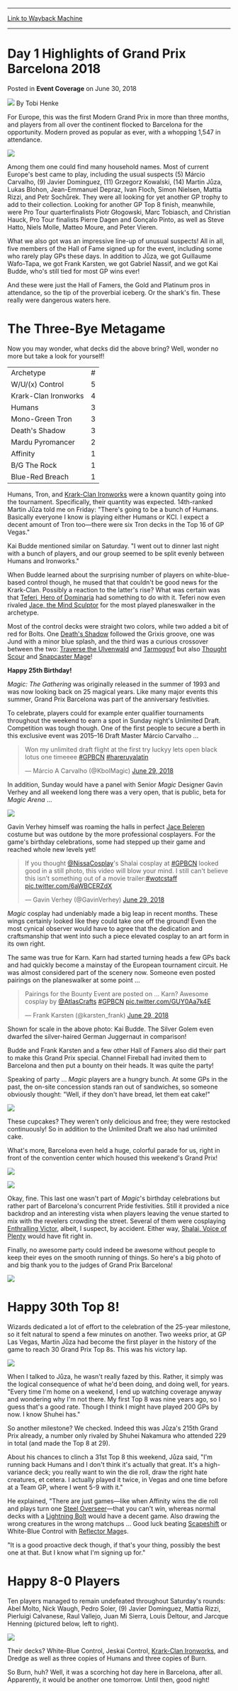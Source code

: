
---
[Link to Wayback Machine](https://web.archive.org/web/20180703230149/https://magic.wizards.com/en/events/coverage/gpbar18/day-1-highlights-2018-06-30)

[_metadata_:author]:- "Tobi Henke"
[_metadata_:description]:- "For Europe, this was the first Modern Grand Prix in more than three months, and players from all over the continent flocked to Barcelona for the opportunity. Modern proved as popular as ever, with a whopping 1,547 in attendance."
[_metadata_:generator]:- "Drupal 7 (http://drupal.org)"
[_metadata_:node]:- "1298086"
[_metadata_:publish_date]:- "2018-06-30"
[_metadata_:source]:- "div-main-content"
[_metadata_:title]:- "Day 1 Highlights of Grand Prix Barcelona 2018"
[_metadata_:wayback_capture_timestamp]:- "2018-07-03 23:01:49"
[_metadata_:wayback_raw_url]:- "https://web.archive.org/web/20180703230149id_/https://magic.wizards.com/en/events/coverage/gpbar18/day-1-highlights-2018-06-30"
[_metadata_:wayback_url]:- "https://magic.wizards.com/en/events/coverage/gpbar18/day-1-highlights-2018-06-30"
---


Day 1 Highlights of Grand Prix Barcelona 2018
=============================================



 Posted in **Event Coverage**
 on June 30, 2018 






![](https://media.magic.wizards.com/styles/auth_small/public/images/person/henke_author.jpg)
By Tobi Henke











For Europe, this was the first Modern Grand Prix in more than three months, and players from all over the continent flocked to Barcelona for the opportunity. Modern proved as popular as ever, with a whopping 1,547 in attendance.


![](https://media.wizards.com/2018/events/gpbar18/BAR_d1highlights1.jpg)


Among them one could find many household names. Most of current Europe's best came to play, including the usual suspects (5) Márcio Carvalho, (9) Javier Dominguez, (11) Grzegorz Kowalski, (14) Martin Jůza, Lukas Blohon, Jean-Emmanuel Depraz, Ivan Floch, Simon Nielsen, Mattia Rizzi, and Petr Sochůrek. They were all looking for yet another GP trophy to add to their collection. Looking for another GP Top 8 finish, meanwhile, were Pro Tour quarterfinalists Piotr Głogowski, Marc Tobiasch, and Christian Hauck, Pro Tour finalists Pierre Dagen and Gonçalo Pinto, as well as Steve Hatto, Niels Molle, Matteo Moure, and Peter Vieren.


What we also got was an impressive line-up of unusual suspects! All in all, five members of the Hall of Fame signed up for the event, including some who rarely play GPs these days. In addition to Jůza, we got Guillaume Wafo-Tapa, we got Frank Karsten, we got Gabriel Nassif, and we got Kai Budde, who's still tied for most GP wins ever!


And these were just the Hall of Famers, the Gold and Platinum pros in attendance, so the tip of the proverbial iceberg. Or the shark's fin. These really were dangerous waters here.


The Three-Bye Metagame
======================


Now you may wonder, what decks did the above bring? Well, wonder no more but take a look for yourself!




|  |  |
| --- | --- |
| Archetype | # |
| W/U/(x) Control | 5 |
| Krark-Clan Ironworks | 4 |
| Humans | 3 |
| Mono-Green Tron | 3 |
| Death's Shadow | 3 |
| Mardu Pyromancer | 2 |
| Affinity | 1 |
| B/G The Rock | 1 |
| Blue-Red Breach | 1 |

Humans, Tron, and [Krark-Clan Ironworks](http://gatherer.wizards.com/Pages/Card/Details.aspx?name=Krark-Clan+Ironworks) were a known quantity going into the tournament. Specifically, their quantity was expected. 14th-ranked Martin Jůza told me on Friday: "There's going to be a bunch of Humans. Basically everyone I know is playing either Humans or KCI. I expect a decent amount of Tron too—there were six Tron decks in the Top 16 of GP Vegas."


Kai Budde mentioned similar on Saturday. "I went out to dinner last night with a bunch of players, and our group seemed to be split evenly between Humans and Ironworks."


When Budde learned about the surprising number of players on white-blue-based control though, he mused that that couldn't be good news for the Krark-Clan. Possibly a reaction to the latter's rise? What was certain was that [Teferi, Hero of Dominaria](http://gatherer.wizards.com/Pages/Card/Details.aspx?name=Teferi%2C+Hero+of+Dominaria) had something to do with it. Teferi now even rivaled [Jace, the Mind Sculptor](http://gatherer.wizards.com/Pages/Card/Details.aspx?name=Jace%2C+the+Mind+Sculptor) for the most played planeswalker in the archetype.


Most of the control decks were straight two colors, while two added a bit of red for Bolts. One [Death's Shadow](http://gatherer.wizards.com/Pages/Card/Details.aspx?name=Death%27s+Shadow) followed the Grixis groove, one was Jund with a minor blue splash, and the third was a curious crossover between the two: [Traverse the Ulvenwald](http://gatherer.wizards.com/Pages/Card/Details.aspx?name=Traverse+the+Ulvenwald) and [Tarmogoyf](http://gatherer.wizards.com/Pages/Card/Details.aspx?name=Tarmogoyf) but also [Thought Scour](http://gatherer.wizards.com/Pages/Card/Details.aspx?name=Thought+Scour) and [Snapcaster Mage](http://gatherer.wizards.com/Pages/Card/Details.aspx?name=Snapcaster+Mage)!


**Happy 25th Birthday!**


*Magic: The Gathering* was originally released in the summer of 1993 and was now looking back on 25 magical years. Like many major events this summer, Grand Prix Barcelona was part of the anniversary festivities.


To celebrate, players could for example enter qualifier tournaments throughout the weekend to earn a spot in Sunday night's Unlimited Draft. Competition was tough though. One of the first people to secure a berth in this exclusive event was 2015–16 Draft Master Márcio Carvalho ...



> 
> Won my unlimited draft flight at the first try luckyy lets open black lotus one timeeee [#GPBCN](https://twitter.com/hashtag/GPBCN?src=hash&ref_src=twsrc%5Etfw) [#hareruyalatin](https://twitter.com/hashtag/hareruyalatin?src=hash&ref_src=twsrc%5Etfw)
> 
> 
> — Márcio A Carvalho (@KbolMagic) [June 29, 2018](https://twitter.com/KbolMagic/status/1012779556342849538?ref_src=twsrc%5Etfw)


In addition, Sunday would have a panel with Senior *Magic* Designer Gavin Verhey and all weekend long there was a very open, that is public, beta for *Magic Arena* ...


![](https://media.wizards.com/2018/events/gpbar18/BAR_d1highlights3.jpg)


Gavin Verhey himself was roaming the halls in perfect [Jace Beleren](http://gatherer.wizards.com/Pages/Card/Details.aspx?name=Jace+Beleren) costume but was outdone by the more professional cosplayers. For the game's birthday celebrations, some had stepped up their game and reached whole new levels yet!



> 
> If you thought [@NissaCosplay](https://twitter.com/NissaCosplay?ref_src=twsrc%5Etfw)'s Shalai cosplay at [#GPBCN](https://twitter.com/hashtag/GPBCN?src=hash&ref_src=twsrc%5Etfw) looked good in a still photo, this video will blow your mind. I still can't believe this isn't something out of a movie trailer:[#wotcstaff](https://twitter.com/hashtag/wotcstaff?src=hash&ref_src=twsrc%5Etfw) [pic.twitter.com/6aWBCERZdX](https://t.co/6aWBCERZdX)
> 
> 
> — Gavin Verhey (@GavinVerhey) [June 29, 2018](https://twitter.com/GavinVerhey/status/1012667767378542593?ref_src=twsrc%5Etfw)


*Magic* cosplay had undeniably made a big leap in recent months. These wings certainly looked like they could take one off the ground! Even the most cynical observer would have to agree that the dedication and craftsmanship that went into such a piece elevated cosplay to an art form in its own right.


The same was true for Karn. Karn had started turning heads a few GPs back and had quickly become a mainstay of the European tournament circuit. He was almost considered part of the scenery now. Someone even posted pairings on the planeswalker at some point ...



> 
> Pairings for the Bounty Event are posted on ... ⁦Karn? Awesome cosplay by [@AtlasCrafts](https://twitter.com/AtlasCrafts?ref_src=twsrc%5Etfw)⁩ [#GPBCN](https://twitter.com/hashtag/GPBCN?src=hash&ref_src=twsrc%5Etfw) [pic.twitter.com/GUY0Aa7k4E](https://t.co/GUY0Aa7k4E)
> 
> 
> — Frank Karsten (@karsten\_frank) [June 29, 2018](https://twitter.com/karsten_frank/status/1012721657998381057?ref_src=twsrc%5Etfw)


Shown for scale in the above photo: Kai Budde. The Silver Golem even dwarfed the silver-haired German Juggernaut in comparison!


Budde and Frank Karsten and a few other Hall of Famers also did their part to make this Grand Prix special. Channel Fireball had invited them to Barcelona and then put a bounty on their heads. It was quite the party!


Speaking of party ... *Magic* players are a hungry bunch. At some GPs in the past, the on-site concession stands ran out of sandwiches, so someone obviously thought: "Well, if they don't have bread, let them eat cake!"


![](https://media.wizards.com/2018/events/gpbar18/BAR_d1highlights4.jpg)


These cupcakes? They weren't only delicious and free; they were restocked continuously! So in addition to the Unlimited Draft we also had unlimited cake.


What's more, Barcelona even held a huge, colorful parade for us, right in front of the convention center which housed this weekend's Grand Prix!


![](https://media.wizards.com/2018/events/gpbar18/BAR_d1highlights5.jpg)


![](https://media.wizards.com/2018/events/gpbar18/BAR_d1highlights6.jpg)


Okay, fine. This last one wasn't part of *Magic*'s birthday celebrations but rather part of Barcelona's concurrent Pride festivities. Still it provided a nice backdrop and an interesting vista when players leaving the venue started to mix with the revelers crowding the street. Several of them were cosplaying [Enthralling Victor](http://gatherer.wizards.com/Pages/Card/Details.aspx?name=Enthralling+Victor), albeit, I suspect, by accident. Either way, [Shalai, Voice of Plenty](http://gatherer.wizards.com/Pages/Card/Details.aspx?name=Shalai%2C+Voice+of+Plenty) would have fit right in.


Finally, no awesome party could indeed be awesome without people to keep their eyes on the smooth running of things. So here's a big photo of and big thank you to the judges of Grand Prix Barcelona!


![](https://media.wizards.com/2018/events/gpbar18/BAR_d1highlights7.jpg)


Happy 30th Top 8!
=================


Wizards dedicated a lot of effort to the celebration of the 25-year milestone, so it felt natural to spend a few minutes on another. Two weeks prior, at GP Las Vegas, Martin Jůza had become the first player in the history of the game to reach 30 Grand Prix Top 8s. This was his victory lap.


![](https://media.wizards.com/2018/events/gpbar18/BAR_d1highlights8.jpg)


When I talked to Jůza, he wasn't really fazed by this. Rather, it simply was the logical consequence of what he'd been doing, and doing well, for years. "Every time I'm home on a weekend, I end up watching coverage anyway and wondering why I'm not there. My first Top 8 was nine years ago, so I guess that's a good rate. Though I think I might have played 200 GPs by now. I know Shuhei has."


So another milestone? We checked. Indeed this was Jůza's 215th Grand Prix already, a number only rivaled by Shuhei Nakamura who attended 229 in total (and made the Top 8 at 29).


About his chances to clinch a 31st Top 8 this weekend, Jůza said, "I'm running back Humans and I don't think it's actually that great. It's a high-variance deck; you really want to win the die roll, draw the right hate creatures, et cetera. I actually played it twice, in Vegas and one time before at a Team GP, where I went 5-9 with it."


He explained, "There are just games—like when Affinity wins the die roll and plays turn one [Steel Overseer](http://gatherer.wizards.com/Pages/Card/Details.aspx?name=Steel+Overseer)—that you can't win, whereas normal decks with a [Lightning Bolt](http://gatherer.wizards.com/Pages/Card/Details.aspx?name=Lightning+Bolt) would have a decent game. Also drawing the wrong creatures in the wrong matchups ... Good luck beating [Scapeshift](http://gatherer.wizards.com/Pages/Card/Details.aspx?name=Scapeshift) or White-Blue Control with [Reflector Mage](http://gatherer.wizards.com/Pages/Card/Details.aspx?name=Reflector+Mage)s.


"It is a good proactive deck though, if that's your thing, possibly the best one at that. But I know what I'm signing up for."


Happy 8-0 Players
=================


Ten players managed to remain undefeated throughout Saturday's rounds: Abel Molto, Nick Waugh, Pedro Soler, (9) Javier Dominguez, Mattia Rizzi, Pierluigi Calvanese, Raul Vallejo, Juan Mi Sierra, Louis Deltour, and Jarcque Henning (pictured below, left to right).


![](https://media.wizards.com/2018/events/gpbar18/BAR_d1highlights9.jpg)


Their decks? White-Blue Control, Jeskai Control, [Krark-Clan Ironworks](http://gatherer.wizards.com/Pages/Card/Details.aspx?name=Krark-Clan+Ironworks), and Dredge as well as three copies of Humans and three copies of Burn.


So Burn, huh? Well, it was a scorching hot day here in Barcelona, after all. Apparently, it would be another one tomorrow. Until then, good night!







